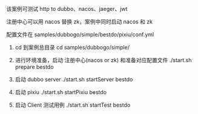 该案例可测试 http to dubbo、nacos、jaeger、jwt

注册中心可以用 nacos 替换 zk，案例中同时启动 nacos 和 zk

配置文件在 samples/dubbogo/simple/bestdo/pixiu/conf.yml

1. cd 到案例总目录
cd samples/dubbogo/simple/

2. 进行环境准备，启动 注册中心(nacos or zk) 和准备对应配置文件
./start.sh prepare bestdo

3. 启动 dubbo server
./start.sh startServer bestdo

4.  启动 pixiu
./start.sh startPixiu bestdo

5.  启动 Client 测试用例
./start.sh startTest bestdo
